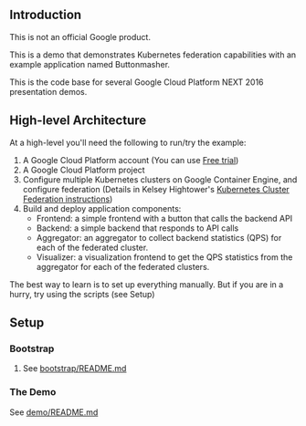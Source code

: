 ## Introduction
This is not an official Google product.

This is a demo that demonstrates Kubernetes federation capabilities with an example application named Buttonmasher.

This is the code base for several Google Cloud Platform NEXT 2016 presentation demos.

## High-level Architecture
At a high-level you'll need the following to run/try the example:
1. A Google Cloud Platform account (You can use [Free trial](https://cloud.google.com/free-trial/))
1. A Google Cloud Platform project
1. Configure multiple Kubernetes clusters on Google Container Engine, and configure federation (Details in Kelsey Hightower's [Kubernetes Cluster Federation instructions](https://github.com/kelseyhightower/kubernetes-cluster-federation))
1. Build and deploy application components:
   * Frontend: a simple frontend with a button that calls the backend API
   * Backend: a simple backend that responds to API calls
   * Aggregator: an aggregator to collect backend statistics (QPS) for each of the federated cluster.
   * Visualizer: a visualization frontend to get the QPS statistics from the aggregator for each of the federated clusters.

The best way to learn is to set up everything manually. But if you are in a hurry, try using the scripts (see Setup)

## Setup
### Bootstrap
1. See [bootstrap/README.md](bootstrap/README.md)

### The Demo
See [demo/README.md](demo/README.md)

